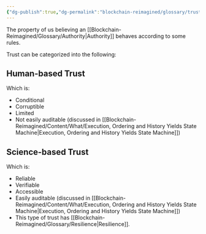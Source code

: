 ```yaml
---
{"dg-publish":true,"dg-permalink":"blockchain-reimagined/glossary/trust","permalink":"/blockchain-reimagined/glossary/trust/","hide":true,"created":"2024-09-13T19:58:03.887+01:00","updated":"2024-12-29T10:24:22.400+00:00"}
---
```



The property of us believing an [[Blockchain-Reimagined/Glossary/Authority\|Authority]] behaves according to some rules. 

Trust can be categorized into the following: 

## Human-based Trust
Which is:
- Conditional 
- Corruptible 
- Limited
- Not easily auditable (discussed in [[Blockchain-Reimagined/Content/What/Execution, Ordering and History Yields State Machine\|Execution, Ordering and History Yields State Machine]])

## Science-based Trust
Which is: 
- Reliable
- Verifiable
- Accessible
- Easily auditable (discussed in [[Blockchain-Reimagined/Content/What/Execution, Ordering and History Yields State Machine\|Execution, Ordering and History Yields State Machine]])
- This type of trust has [[Blockchain-Reimagined/Glossary/Resilience\|Resilience]]. 

